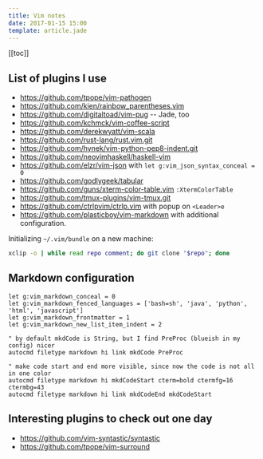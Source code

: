 ```yaml
---
title: Vim notes
date: 2017-01-15 15:00
template: article.jade
---
```


[[toc]]

## List of plugins I use

* https://github.com/tpope/vim-pathogen
* https://github.com/kien/rainbow_parentheses.vim
* https://github.com/digitaltoad/vim-pug -- Jade, too
* https://github.com/kchmck/vim-coffee-script
* https://github.com/derekwyatt/vim-scala
* https://github.com/rust-lang/rust.vim.git
* https://github.com/hynek/vim-python-pep8-indent.git
* https://github.com/neovimhaskell/haskell-vim
* https://github.com/elzr/vim-json with `let g:vim_json_syntax_conceal = 0`
* https://github.com/godlygeek/tabular
* https://github.com/guns/xterm-color-table.vim `:XtermColorTable`
* https://github.com/tmux-plugins/vim-tmux.git
* https://github.com/ctrlpvim/ctrlp.vim with popup on `<Leader>e`
* https://github.com/plasticboy/vim-markdown with additional configuration.

Initializing `~/.vim/bundle` on a new machine:

```bash
xclip -o | while read repo comment; do git clone "$repo"; done
```

## Markdown configuration

```vim
let g:vim_markdown_conceal = 0
let g:vim_markdown_fenced_languages = ['bash=sh', 'java', 'python', 'html', 'javascript']
let g:vim_markdown_frontmatter = 1
let g:vim_markdown_new_list_item_indent = 2

" by default mkdCode is String, but I find PreProc (blueish in my config) nicer
autocmd filetype markdown hi link mkdCode PreProc

" make code start and end more visible, since now the code is not all in one color
autocmd filetype markdown hi mkdCodeStart cterm=bold ctermfg=16 ctermbg=43
autocmd filetype markdown hi link mkdCodeEnd mkdCodeStart
```


## Interesting plugins to check out one day

* https://github.com/vim-syntastic/syntastic
* https://github.com/tpope/vim-surround
